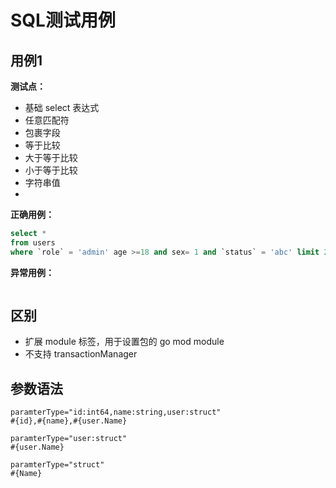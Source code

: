# SQL测试用例

## 用例1

**测试点：**

* 基础 select 表达式
* 任意匹配符
* 包裹字段
* 等于比较
* 大于等于比较
* 小于等于比较
* 字符串值
*

**正确用例：**

```sql
select *
from users
where `role` = 'admin' age >=18 and sex= 1 and `status` = 'abc' limit 2,1; 
```

**异常用例：**

```sql

```

## 区别

* 扩展 module 标签，用于设置包的 go mod module
* 不支持 transactionManager

## 参数语法

```
paramterType="id:int64,name:string,user:struct"
#{id},#{name},#{user.Name}

paramterType="user:struct"
#{user.Name}

paramterType="struct"
#{Name}
```



